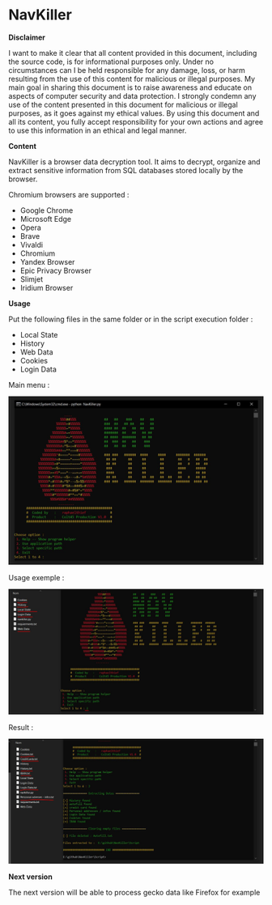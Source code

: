 # NavKiller

**Disclaimer**   

I want to make it clear that all content provided in this document, including the source code, is for informational purposes only. Under no circumstances can I be held responsible for any damage, loss, or harm resulting from the use of this content for malicious or illegal purposes.
My main goal in sharing this document is to raise awareness and educate on aspects of computer security and data protection. I strongly condemn any use of the content presented in this document for malicious or illegal purposes, as it goes against my ethical values.
By using this document and all its content, you fully accept responsibility for your own actions and agree to use this information in an ethical and legal manner.


**Content**   

NavKiller is a browser data decryption tool. It aims to decrypt, organize and extract sensitive information from SQL databases stored locally by the browser.

Chromium browsers are supported : 

- Google Chrome
- Microsoft Edge
- Opera
- Brave
- Vivaldi
- Chromium
- Yandex Browser
- Epic Privacy Browser
- Slimjet
- Iridium Browser


**Usage**

Put the following files in the same folder or in the script execution folder :

- Local State
- History
- Web Data
- Cookies
- Login Data



Main menu :

![alt text](https://github.com/raphaelthief/NavKiller/blob/main/Pictures/main.JPG)   

Usage exemple :

![alt text](https://github.com/raphaelthief/NavKiller/blob/main/Pictures/main2.JPG)   

Result :

![alt text](https://github.com/raphaelthief/NavKiller/blob/main/Pictures/main3.JPG)   


**Next version**

The next version will be able to process gecko data like Firefox for example


